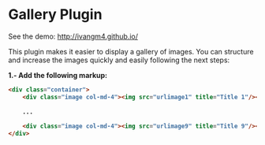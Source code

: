 # Gallery Plugin

See the demo: http://ivangm4.github.io/

This plugin makes it easier to display a gallery of images. You can structure and increase the images quickly and easily following the next steps:

<b>1.- Add the following markup:<b>
```html
<div class="container">
	<div class="image col-md-4"><img src="urlimage1" title="Title 1"/><div class="galleryTitle">Title 1</div></div>
	
	...
	
	<div class="image col-md-4"><img src="urlimage9" title="Title 9"/><div class="galleryTitle">Title 9</div></div>
</div>
```
